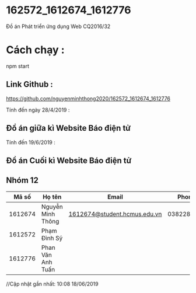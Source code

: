 ﻿# 162572_1612674_1612776
Đồ án Phát triển ứng dụng Web CQ2016/32

# Cách chạy : 
npm start

## Link Github :
https://github.com/nguyenminhthong2020/162572_1612674_1612776

Tính đến ngày 28/4/2019 : 
## Đồ án giữa kì Website Báo điện tử
Tính đến 19/6/2019 :
## Đồ án Cuối kì Website Báo điện tử 

## Nhóm 12
Mã số | Họ tên | Email | Phone 
----- | ------ |------ | -----
1612674 | Nguyễn Minh Thông | 1612674@student.hcmus.edu.vn | 0382289479  
1612572 | Phạm Đình Sỹ | |
1612776 | Phan Văn Anh Tuấn | |

//Cập nhật gần nhất: 10:08 18/06/2019



